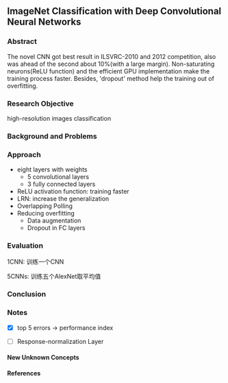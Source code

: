 ## ImageNet Classification with Deep Convolutional Neural Networks

### Abstract

The novel CNN got best result in ILSVRC-2010 and 2012 competition, also was ahead of the second about 10%(with a large margin). Non-saturating neurons(ReLU function) and the efficient GPU implementation make the training process faster. Besides, 'dropout' method help the training out of overfitting.

### Research Objective

high-resolution images classification 

### Background and Problems



### Approach

- eight layers with weights
  - 5 convolutional layers
  - 3 fully connected layers
- ReLU activation function: training faster
- LRN: increase the generalization
- Overlapping Polling
- Reducing overfitting
  - Data augmentation
  - Dropout in FC layers

### Evaluation

1CNN: 训练一个CNN

5CNNs: 训练五个AlexNet取平均值

### Conclusion



### Notes

- [x] top 5 errors -> performance index

- [ ] Response-normalization Layer

  

#### New Unknown Concepts



#### References
